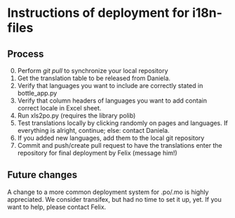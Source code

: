# Instructions of deployment for i18n-files

## Process
0. Perform *git pull* to synchronize your local repository
1. Get the translation table to be released from Daniela.
2. Verify that languages you want to include are correctly stated in bottle_app.py
3. Verify that column headers of languages you want to add contain correct locale in Excel sheet.
4. Run xls2po.py (requires the library polib)
5. Test translations locally by clicking randomly on pages and languages. If everything is alright, continue; else: contact Daniela.
6. If you added new languages, add them to the local git repository
7. Commit and push/create pull request to have the translations enter the repository for final deployment by Felix (message him!)

## Future changes

A change to a more common deployment system for .po/.mo is highly appreciated. We consider transifex, but had no time to set it up, yet. If you want to help, please contact Felix.
